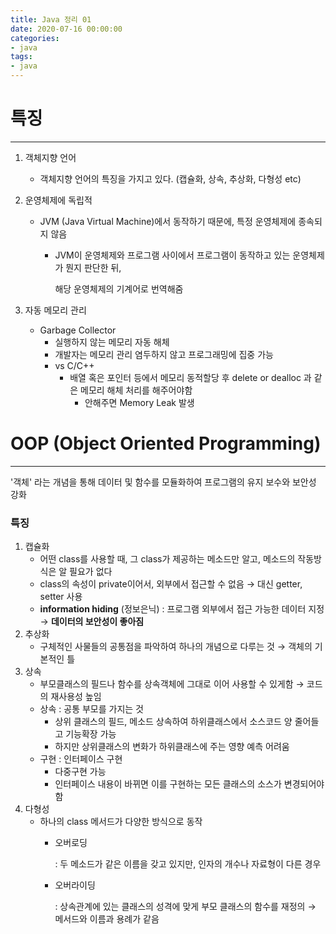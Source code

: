```yaml
---
title: Java 정리 01
date: 2020-07-16 00:00:00
categories:
- java
tags:
- java
---
```


# 특징

---

1. 객체지향 언어
    - 객체지향 언어의 특징을 가지고 있다. (캡슐화, 상속, 추상화, 다형성 etc)
2. 운영체제에 독립적
    - JVM (Java Virtual Machine)에서 동작하기 때문에, 특정 운영체제에 종속되지 않음
        - JVM이 운영체제와 프로그램 사이에서 프로그램이 동작하고 있는 운영체제가 뭔지 판단한 뒤,

            해당 운영체제의 기계어로 번역해줌

3. 자동 메모리 관리
    - Garbage Collector
        - 실행하지 않는 메모리 자동 해체
        - 개발자는 메모리 관리 염두하지 않고 프로그래밍에 집중 가능
        - vs C/C++
            - 배열 혹은 포인터 등에서 메모리 동적할당 후 delete or dealloc 과 같은 메모리 해체 처리를 해주어야함
                - 안해주면 Memory Leak 발생

# OOP (Object Oriented Programming)

---

'객체' 라는 개념을 통해 데이터 및 함수를 모듈화하여 프로그램의 유지 보수와 보안성 강화

### 특징

1. 캡슐화
    - 어떤 class를 사용할 때, 그 class가 제공하는 메소드만 알고, 메소드의 작동방식은 알 필요가 없다
    - class의 속성이 private이어서, 외부에서 접근할 수 없음 → 대신 getter, setter 사용
    - **information hiding** (정보은닉) : 프로그램 외부에서 접근 가능한 데이터 지정 → **데이터의 보안성이 좋아짐**
2. 추상화
    - 구체적인 사물들의 공통점을 파악하여 하나의 개념으로 다루는 것 → 객체의 기본적인 틀
3. 상속
    - 부모클래스의 필드나 함수를 상속객체에 그대로 이어 사용할 수 있게함 → 코드의 재사용성 높임
    - 상속 : 공통 부모를 가지는 것
        - 상위 클래스의 필드, 메소드 상속하여 하위클래스에서 소스코드 양 줄어들고 기능확장 가능
        - 하지만 상위클래스의 변화가 하위클래스에 주는 영향 예측 어려움
    - 구현 : 인터페이스 구현
        - 다중구현 가능
        - 인터페이스 내용이 바뀌면 이를 구현하는 모든 클래스의 소스가 변경되어야함
4. 다형성
    - 하나의 class 메서드가 다양한 방식으로 동작
        - 오버로딩

            :  두 메소드가 같은 이름을 갖고 있지만, 인자의 개수나 자료형이 다른 경우

        - 오버라이딩

             :  상속관계에 있는 클래스의 성격에 맞게 부모 클래스의 함수를 재정의 → 메서드와 이름과 용례가 같음
